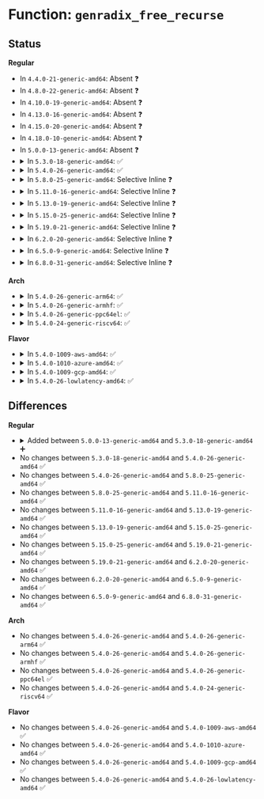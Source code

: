 # Function: <code>genradix_free_recurse</code>

## Status
<b>Regular</b>
<ul>
<li>
In <code>4.4.0-21-generic-amd64</code>: Absent ❓
</li>
<li>
In <code>4.8.0-22-generic-amd64</code>: Absent ❓
</li>
<li>
In <code>4.10.0-19-generic-amd64</code>: Absent ❓
</li>
<li>
In <code>4.13.0-16-generic-amd64</code>: Absent ❓
</li>
<li>
In <code>4.15.0-20-generic-amd64</code>: Absent ❓
</li>
<li>
In <code>4.18.0-10-generic-amd64</code>: Absent ❓
</li>
<li>
In <code>5.0.0-13-generic-amd64</code>: Absent ❓
</li>
<li>
<details>
<summary>In <code>5.3.0-18-generic-amd64</code>: ✅</summary>

```c
void genradix_free_recurse(struct genradix_node * n, unsigned int level)
```

```json
{
  "name": "genradix_free_recurse",
  "collision_type": "Unique Static",
  "inline_type": "No",
  "funcs": [
    {
      "addr": 18446744071584147008,
      "name": "genradix_free_recurse",
      "external": false,
      "loc": "lib/generic-radix-tree.c:184",
      "file": "lib/generic-radix-tree.c",
      "inline": "seen, unknown",
      "caller_inline": [],
      "caller_func": [
        "lib/generic-radix-tree.c:__genradix_free",
        "lib/generic-radix-tree.c:genradix_free_recurse"
      ]
    }
  ],
  "symbols": [
    {
      "addr": 18446744071584147008,
      "name": "genradix_free_recurse",
      "section": ".text",
      "bind": "STB_LOCAL",
      "size": 76
    }
  ]
}
```
</details>
</li>
<li>
<details>
<summary>In <code>5.4.0-26-generic-amd64</code>: ✅</summary>

```c
void genradix_free_recurse(struct genradix_node * n, unsigned int level)
```

```json
{
  "name": "genradix_free_recurse",
  "collision_type": "Unique Static",
  "inline_type": "No",
  "funcs": [
    {
      "addr": 18446744071584270208,
      "name": "genradix_free_recurse",
      "external": false,
      "loc": "lib/generic-radix-tree.c:204",
      "file": "lib/generic-radix-tree.c",
      "inline": "seen, unknown",
      "caller_inline": [],
      "caller_func": [
        "lib/generic-radix-tree.c:__genradix_free",
        "lib/generic-radix-tree.c:genradix_free_recurse"
      ]
    }
  ],
  "symbols": [
    {
      "addr": 18446744071584270208,
      "name": "genradix_free_recurse",
      "section": ".text",
      "bind": "STB_LOCAL",
      "size": 76
    }
  ]
}
```
</details>
</li>
<li>
<details>
<summary>In <code>5.8.0-25-generic-amd64</code>: Selective Inline ❓</summary>

```c
void genradix_free_recurse(struct genradix_node * n, unsigned int level)
```

```json
{
  "name": "genradix_free_recurse",
  "collision_type": "Unique Static",
  "inline_type": "Selective",
  "funcs": [
    {
      "addr": 18446744071584678128,
      "name": "genradix_free_recurse",
      "external": false,
      "loc": "lib/generic-radix-tree.c:204",
      "file": "lib/generic-radix-tree.c",
      "inline": "not declared, inlined",
      "caller_inline": [],
      "caller_func": [
        "lib/generic-radix-tree.c:__genradix_free"
      ]
    }
  ],
  "symbols": [
    {
      "addr": 18446744071584678128,
      "name": "genradix_free_recurse",
      "section": ".text",
      "bind": "STB_LOCAL",
      "size": 781
    }
  ]
}
```
</details>
</li>
<li>
<details>
<summary>In <code>5.11.0-16-generic-amd64</code>: Selective Inline ❓</summary>

```c
void genradix_free_recurse(struct genradix_node * n, unsigned int level)
```

```json
{
  "name": "genradix_free_recurse",
  "collision_type": "Unique Static",
  "inline_type": "Selective",
  "funcs": [
    {
      "addr": 18446744071584795744,
      "name": "genradix_free_recurse",
      "external": false,
      "loc": "lib/generic-radix-tree.c:204",
      "file": "lib/generic-radix-tree.c",
      "inline": "not declared, inlined",
      "caller_inline": [],
      "caller_func": [
        "lib/generic-radix-tree.c:__genradix_free"
      ]
    }
  ],
  "symbols": [
    {
      "addr": 18446744071584795744,
      "name": "genradix_free_recurse",
      "section": ".text",
      "bind": "STB_LOCAL",
      "size": 781
    }
  ]
}
```
</details>
</li>
<li>
<details>
<summary>In <code>5.13.0-19-generic-amd64</code>: Selective Inline ❓</summary>

```c
void genradix_free_recurse(struct genradix_node * n, unsigned int level)
```

```json
{
  "name": "genradix_free_recurse",
  "collision_type": "Unique Static",
  "inline_type": "Selective",
  "funcs": [
    {
      "addr": 18446744071584840696,
      "name": "genradix_free_recurse",
      "external": false,
      "loc": "lib/generic-radix-tree.c:204",
      "file": "lib/generic-radix-tree.c",
      "inline": "not declared, inlined",
      "caller_inline": [
        "lib/generic-radix-tree.c:__genradix_free"
      ],
      "caller_func": [
        "lib/generic-radix-tree.c:__genradix_free"
      ]
    }
  ],
  "symbols": [
    {
      "addr": 18446744071584839888,
      "name": "genradix_free_recurse",
      "section": ".text",
      "bind": "STB_LOCAL",
      "size": 781
    }
  ]
}
```
</details>
</li>
<li>
<details>
<summary>In <code>5.15.0-25-generic-amd64</code>: Selective Inline ❓</summary>

```c
void genradix_free_recurse(struct genradix_node * n, unsigned int level)
```

```json
{
  "name": "genradix_free_recurse",
  "collision_type": "Unique Static",
  "inline_type": "Selective",
  "funcs": [
    {
      "addr": 18446744071585260296,
      "name": "genradix_free_recurse",
      "external": false,
      "loc": "lib/generic-radix-tree.c:204",
      "file": "lib/generic-radix-tree.c",
      "inline": "not declared, inlined",
      "caller_inline": [
        "lib/generic-radix-tree.c:__genradix_free"
      ],
      "caller_func": [
        "lib/generic-radix-tree.c:__genradix_free"
      ]
    }
  ],
  "symbols": [
    {
      "addr": 18446744071585259488,
      "name": "genradix_free_recurse",
      "section": ".text",
      "bind": "STB_LOCAL",
      "size": 781
    }
  ]
}
```
</details>
</li>
<li>
<details>
<summary>In <code>5.19.0-21-generic-amd64</code>: Selective Inline ❓</summary>

```c
void genradix_free_recurse(struct genradix_node * n, unsigned int level)
```

```json
{
  "name": "genradix_free_recurse",
  "collision_type": "Unique Static",
  "inline_type": "Selective",
  "funcs": [
    {
      "addr": 18446744071586103160,
      "name": "genradix_free_recurse",
      "external": false,
      "loc": "lib/generic-radix-tree.c:204",
      "file": "lib/generic-radix-tree.c",
      "inline": "not declared, inlined",
      "caller_inline": [
        "lib/generic-radix-tree.c:__genradix_free"
      ],
      "caller_func": [
        "lib/generic-radix-tree.c:__genradix_free"
      ]
    }
  ],
  "symbols": [
    {
      "addr": 18446744071586102272,
      "name": "genradix_free_recurse",
      "section": ".text",
      "bind": "STB_LOCAL",
      "size": 853
    }
  ]
}
```
</details>
</li>
<li>
<details>
<summary>In <code>6.2.0-20-generic-amd64</code>: Selective Inline ❓</summary>

```c
void genradix_free_recurse(struct genradix_node * n, unsigned int level)
```

```json
{
  "name": "genradix_free_recurse",
  "collision_type": "Unique Static",
  "inline_type": "Selective",
  "funcs": [
    {
      "addr": 18446744071587088152,
      "name": "genradix_free_recurse",
      "external": false,
      "loc": "lib/generic-radix-tree.c:204",
      "file": "lib/generic-radix-tree.c",
      "inline": "not declared, inlined",
      "caller_inline": [
        "lib/generic-radix-tree.c:__genradix_free"
      ],
      "caller_func": [
        "lib/generic-radix-tree.c:__genradix_free"
      ]
    }
  ],
  "symbols": [
    {
      "addr": 18446744071587087248,
      "name": "genradix_free_recurse",
      "section": ".text",
      "bind": "STB_LOCAL",
      "size": 853
    }
  ]
}
```
</details>
</li>
<li>
<details>
<summary>In <code>6.5.0-9-generic-amd64</code>: Selective Inline ❓</summary>

```c
void genradix_free_recurse(struct genradix_node * n, unsigned int level)
```

```json
{
  "name": "genradix_free_recurse",
  "collision_type": "Unique Static",
  "inline_type": "Selective",
  "funcs": [
    {
      "addr": 18446744071587348010,
      "name": "genradix_free_recurse",
      "external": false,
      "loc": "lib/generic-radix-tree.c:204",
      "file": "lib/generic-radix-tree.c",
      "inline": "not declared, inlined",
      "caller_inline": [
        "lib/generic-radix-tree.c:__genradix_free"
      ],
      "caller_func": [
        "lib/generic-radix-tree.c:__genradix_free"
      ]
    }
  ],
  "symbols": [
    {
      "addr": 18446744071587346560,
      "name": "genradix_free_recurse",
      "section": ".text",
      "bind": "STB_LOCAL",
      "size": 1396
    }
  ]
}
```
</details>
</li>
<li>
<details>
<summary>In <code>6.8.0-31-generic-amd64</code>: Selective Inline ❓</summary>

```c
void genradix_free_recurse(struct genradix_node * n, unsigned int level)
```

```json
{
  "name": "genradix_free_recurse",
  "collision_type": "Unique Static",
  "inline_type": "Selective",
  "funcs": [
    {
      "addr": 18446744071587632042,
      "name": "genradix_free_recurse",
      "external": false,
      "loc": "lib/generic-radix-tree.c:274",
      "file": "lib/generic-radix-tree.c",
      "inline": "not declared, inlined",
      "caller_inline": [
        "lib/generic-radix-tree.c:__genradix_free"
      ],
      "caller_func": [
        "lib/generic-radix-tree.c:__genradix_free"
      ]
    }
  ],
  "symbols": [
    {
      "addr": 18446744071587630592,
      "name": "genradix_free_recurse",
      "section": ".text",
      "bind": "STB_LOCAL",
      "size": 1396
    }
  ]
}
```
</details>
</li>
</ul>
<b>Arch</b>
<ul>
<li>
<details>
<summary>In <code>5.4.0-26-generic-arm64</code>: ✅</summary>

```c
void genradix_free_recurse(struct genradix_node * n, unsigned int level)
```

```json
{
  "name": "genradix_free_recurse",
  "collision_type": "Unique Static",
  "inline_type": "No",
  "funcs": [
    {
      "addr": 18446603336496153800,
      "name": "genradix_free_recurse",
      "external": false,
      "loc": "lib/generic-radix-tree.c:204",
      "file": "lib/generic-radix-tree.c",
      "inline": "seen, unknown",
      "caller_inline": [],
      "caller_func": [
        "lib/generic-radix-tree.c:__genradix_free",
        "lib/generic-radix-tree.c:genradix_free_recurse"
      ]
    }
  ],
  "symbols": [
    {
      "addr": 18446603336496153800,
      "name": "genradix_free_recurse",
      "section": ".text",
      "bind": "STB_LOCAL",
      "size": 96
    }
  ]
}
```
</details>
</li>
<li>
<details>
<summary>In <code>5.4.0-26-generic-armhf</code>: ✅</summary>

```c
void genradix_free_recurse(struct genradix_node * n, unsigned int level)
```

```json
{
  "name": "genradix_free_recurse",
  "collision_type": "Unique Static",
  "inline_type": "No",
  "funcs": [
    {
      "addr": 3229474308,
      "name": "genradix_free_recurse",
      "external": false,
      "loc": "lib/generic-radix-tree.c:204",
      "file": "lib/generic-radix-tree.c",
      "inline": "seen, unknown",
      "caller_inline": [],
      "caller_func": [
        "lib/generic-radix-tree.c:__genradix_free",
        "lib/generic-radix-tree.c:genradix_free_recurse"
      ]
    }
  ],
  "symbols": [
    {
      "addr": 3229474308,
      "name": "genradix_free_recurse",
      "section": ".text",
      "bind": "STB_LOCAL",
      "size": 84
    }
  ]
}
```
</details>
</li>
<li>
<details>
<summary>In <code>5.4.0-26-generic-ppc64el</code>: ✅</summary>

```c
void genradix_free_recurse(struct genradix_node * n, unsigned int level)
```

```json
{
  "name": "genradix_free_recurse",
  "collision_type": "Unique Static",
  "inline_type": "No",
  "funcs": [
    {
      "addr": 13835058055290416160,
      "name": "genradix_free_recurse",
      "external": false,
      "loc": "lib/generic-radix-tree.c:204",
      "file": "lib/generic-radix-tree.c",
      "inline": "seen, unknown",
      "caller_inline": [],
      "caller_func": [
        "lib/generic-radix-tree.c:__genradix_free",
        "lib/generic-radix-tree.c:genradix_free_recurse"
      ]
    }
  ],
  "symbols": [
    {
      "addr": 13835058055290416160,
      "name": "genradix_free_recurse",
      "section": ".text",
      "bind": "STB_LOCAL",
      "size": 156
    }
  ]
}
```
</details>
</li>
<li>
<details>
<summary>In <code>5.4.0-24-generic-riscv64</code>: ✅</summary>

```c
void genradix_free_recurse(struct genradix_node * n, unsigned int level)
```

```json
{
  "name": "genradix_free_recurse",
  "collision_type": "Unique Static",
  "inline_type": "No",
  "funcs": [
    {
      "addr": 18446743936275206670,
      "name": "genradix_free_recurse",
      "external": false,
      "loc": "lib/generic-radix-tree.c:204",
      "file": "lib/generic-radix-tree.c",
      "inline": "seen, unknown",
      "caller_inline": [],
      "caller_func": [
        "lib/generic-radix-tree.c:__genradix_free",
        "lib/generic-radix-tree.c:genradix_free_recurse"
      ]
    }
  ],
  "symbols": [
    {
      "addr": 18446743936275206670,
      "name": "genradix_free_recurse",
      "section": ".text",
      "bind": "STB_LOCAL",
      "size": 78
    }
  ]
}
```
</details>
</li>
</ul>
<b>Flavor</b>
<ul>
<li>
<details>
<summary>In <code>5.4.0-1009-aws-amd64</code>: ✅</summary>

```c
void genradix_free_recurse(struct genradix_node * n, unsigned int level)
```

```json
{
  "name": "genradix_free_recurse",
  "collision_type": "Unique Static",
  "inline_type": "No",
  "funcs": [
    {
      "addr": 18446744071584238944,
      "name": "genradix_free_recurse",
      "external": false,
      "loc": "lib/generic-radix-tree.c:204",
      "file": "lib/generic-radix-tree.c",
      "inline": "seen, unknown",
      "caller_inline": [],
      "caller_func": [
        "lib/generic-radix-tree.c:__genradix_free",
        "lib/generic-radix-tree.c:genradix_free_recurse"
      ]
    }
  ],
  "symbols": [
    {
      "addr": 18446744071584238944,
      "name": "genradix_free_recurse",
      "section": ".text",
      "bind": "STB_LOCAL",
      "size": 76
    }
  ]
}
```
</details>
</li>
<li>
<details>
<summary>In <code>5.4.0-1010-azure-amd64</code>: ✅</summary>

```c
void genradix_free_recurse(struct genradix_node * n, unsigned int level)
```

```json
{
  "name": "genradix_free_recurse",
  "collision_type": "Unique Static",
  "inline_type": "No",
  "funcs": [
    {
      "addr": 18446744071584174144,
      "name": "genradix_free_recurse",
      "external": false,
      "loc": "lib/generic-radix-tree.c:204",
      "file": "lib/generic-radix-tree.c",
      "inline": "seen, unknown",
      "caller_inline": [],
      "caller_func": [
        "lib/generic-radix-tree.c:__genradix_free",
        "lib/generic-radix-tree.c:genradix_free_recurse"
      ]
    }
  ],
  "symbols": [
    {
      "addr": 18446744071584174144,
      "name": "genradix_free_recurse",
      "section": ".text",
      "bind": "STB_LOCAL",
      "size": 76
    }
  ]
}
```
</details>
</li>
<li>
<details>
<summary>In <code>5.4.0-1009-gcp-amd64</code>: ✅</summary>

```c
void genradix_free_recurse(struct genradix_node * n, unsigned int level)
```

```json
{
  "name": "genradix_free_recurse",
  "collision_type": "Unique Static",
  "inline_type": "No",
  "funcs": [
    {
      "addr": 18446744071584222704,
      "name": "genradix_free_recurse",
      "external": false,
      "loc": "lib/generic-radix-tree.c:204",
      "file": "lib/generic-radix-tree.c",
      "inline": "seen, unknown",
      "caller_inline": [],
      "caller_func": [
        "lib/generic-radix-tree.c:__genradix_free",
        "lib/generic-radix-tree.c:genradix_free_recurse"
      ]
    }
  ],
  "symbols": [
    {
      "addr": 18446744071584222704,
      "name": "genradix_free_recurse",
      "section": ".text",
      "bind": "STB_LOCAL",
      "size": 76
    }
  ]
}
```
</details>
</li>
<li>
<details>
<summary>In <code>5.4.0-26-lowlatency-amd64</code>: ✅</summary>

```c
void genradix_free_recurse(struct genradix_node * n, unsigned int level)
```

```json
{
  "name": "genradix_free_recurse",
  "collision_type": "Unique Static",
  "inline_type": "No",
  "funcs": [
    {
      "addr": 18446744071584327536,
      "name": "genradix_free_recurse",
      "external": false,
      "loc": "lib/generic-radix-tree.c:204",
      "file": "lib/generic-radix-tree.c",
      "inline": "seen, unknown",
      "caller_inline": [],
      "caller_func": [
        "lib/generic-radix-tree.c:__genradix_free",
        "lib/generic-radix-tree.c:genradix_free_recurse"
      ]
    }
  ],
  "symbols": [
    {
      "addr": 18446744071584327536,
      "name": "genradix_free_recurse",
      "section": ".text",
      "bind": "STB_LOCAL",
      "size": 76
    }
  ]
}
```
</details>
</li>
</ul>

## Differences
<b>Regular</b>
<ul>
<li>
<details>
<summary>Added between <code>5.0.0-13-generic-amd64</code> and <code>5.3.0-18-generic-amd64</code> ➕</summary>

```c
void genradix_free_recurse(struct genradix_node * n, unsigned int level)
```
</details>
</li>
<li>
No changes between <code>5.3.0-18-generic-amd64</code> and <code>5.4.0-26-generic-amd64</code> ✅
</li>
<li>
No changes between <code>5.4.0-26-generic-amd64</code> and <code>5.8.0-25-generic-amd64</code> ✅
</li>
<li>
No changes between <code>5.8.0-25-generic-amd64</code> and <code>5.11.0-16-generic-amd64</code> ✅
</li>
<li>
No changes between <code>5.11.0-16-generic-amd64</code> and <code>5.13.0-19-generic-amd64</code> ✅
</li>
<li>
No changes between <code>5.13.0-19-generic-amd64</code> and <code>5.15.0-25-generic-amd64</code> ✅
</li>
<li>
No changes between <code>5.15.0-25-generic-amd64</code> and <code>5.19.0-21-generic-amd64</code> ✅
</li>
<li>
No changes between <code>5.19.0-21-generic-amd64</code> and <code>6.2.0-20-generic-amd64</code> ✅
</li>
<li>
No changes between <code>6.2.0-20-generic-amd64</code> and <code>6.5.0-9-generic-amd64</code> ✅
</li>
<li>
No changes between <code>6.5.0-9-generic-amd64</code> and <code>6.8.0-31-generic-amd64</code> ✅
</li>
</ul>
<b>Arch</b>
<ul>
<li>
No changes between <code>5.4.0-26-generic-amd64</code> and <code>5.4.0-26-generic-arm64</code> ✅
</li>
<li>
No changes between <code>5.4.0-26-generic-amd64</code> and <code>5.4.0-26-generic-armhf</code> ✅
</li>
<li>
No changes between <code>5.4.0-26-generic-amd64</code> and <code>5.4.0-26-generic-ppc64el</code> ✅
</li>
<li>
No changes between <code>5.4.0-26-generic-amd64</code> and <code>5.4.0-24-generic-riscv64</code> ✅
</li>
</ul>
<b>Flavor</b>
<ul>
<li>
No changes between <code>5.4.0-26-generic-amd64</code> and <code>5.4.0-1009-aws-amd64</code> ✅
</li>
<li>
No changes between <code>5.4.0-26-generic-amd64</code> and <code>5.4.0-1010-azure-amd64</code> ✅
</li>
<li>
No changes between <code>5.4.0-26-generic-amd64</code> and <code>5.4.0-1009-gcp-amd64</code> ✅
</li>
<li>
No changes between <code>5.4.0-26-generic-amd64</code> and <code>5.4.0-26-lowlatency-amd64</code> ✅
</li>
</ul>
